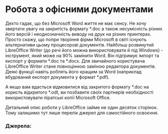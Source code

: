 # Робота з офісними документами #

Дехто гадає, що без Microsoft Word життя не має сенсу. Не хочу звертати увагу на закритість формату *.doc а також несумісність різних його версій і неоднозначність виводу на друк на різних принтерах. Просто скажу, що попри творіння фірми Microsoft в світі існують альтернативи цьому процесорові документів. Найбільш розвинутий LibreOffice Writer (до речі його можна використовувати й під Windows) - інструмент, який може на 90% замінити Word. Він підтримує імпорт та експорт у формати *.doc та *.docx. Для звичайного користувача LibreOffice Writer стане повноцінною заміною редактора документів. Деякі функції навіть роблять його кращим за Word (наприклад вбудований експорт документа у формат *.pdf).

А якщо вам вдасться відмовитися від закритого формату *.doc на користь відкритого *.odt, ви позбавите своїх партнерів необхідності використовувати піратські копії Microsoft Office.

Детальний опис роботи у LibreOffice займе не один десяток сторінок. Тому залишимо тут лише перелік джерел для самостійного освоєння.

### Джерела: ###

<div style="page-break-after: always;"></div>

